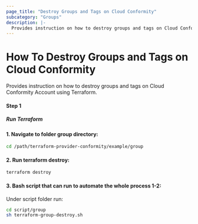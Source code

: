 ```yaml
---
page_title: "Destroy Groups and Tags on Cloud Conformity"
subcategory: "Groups"
description: |-
  Provides instruction on how to destroy groups and tags on Cloud Conformity Account using Terraform.
---
```


# How To Destroy Groups and Tags on Cloud Conformity
Provides instruction on how to destroy groups and tags on Cloud Conformity Account using Terraform.

#### Step 1

##### Run Terraform

#### 1. Navigate to folder group directory:
```sh
cd /path/terraform-provider-conformity/example/group
```
#### 2. Run terraform destroy:
```sh
terraform destroy
```
#### 3. Bash script that can run to automate the whole process 1-2:

Under script folder run:
```sh
cd script/group
sh terraform-group-destroy.sh
```